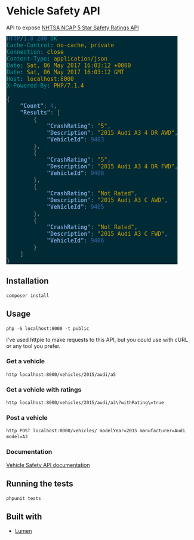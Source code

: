 # Vehicle Safety API

API to expose [NHTSA NCAP 5 Star Safety Ratings API](https://one.nhtsa.gov/webapi/Default.aspx?SafetyRatings/API/5)

![](nhtsa.png)

## Installation

```
composer install
```

## Usage
```
php -S localhost:8000 -t public
```

I've used httpie to make requests to this API, but you could use with cURL or any tool you prefer.

### Get a vehicle

```
http localhost:8000/vehicles/2015/audi/a5
```

### Get a vehicle with ratings
```
http localhost:8000/vehicles/2015/audi/a3\?withRating\=true
```

### Post a vehicle

```
http POST localhost:8000/vehicles/ modelYear=2015 manufacturer=Audi model=A3
```

### Documentation

[Vehicle Safety API documentation](http://docs.vehiclesafetyapi.apiary.io)


## Running the tests

```
phpunit tests
```

## Built with

- [Lumen](https://lumen.laravel.com/)
